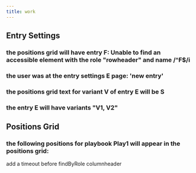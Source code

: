 ```yaml
---
title: work
---
```


## Entry Settings
### the positions grid will have entry F: Unable to find an accessible element with the role "rowheader" and name /^F$/i
### the user was at the entry settings E page: 'new entry'
### the positions grid text for variant V of entry E will be S
### the entry E will have variants "V1, V2"
## Positions Grid
### the following positions for playbook Play1 will appear in the positions grid:
add a timeout before findByRole columnheader

